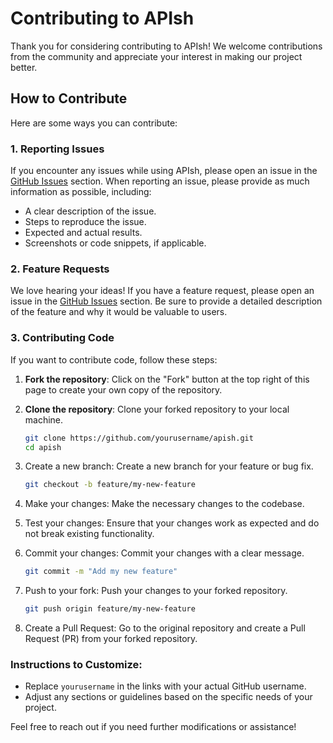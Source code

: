 # Contributing to APIsh

Thank you for considering contributing to APIsh! We welcome contributions from the community and appreciate your interest in making our project better.

## How to Contribute

Here are some ways you can contribute:

### 1. Reporting Issues
If you encounter any issues while using APIsh, please open an issue in the [GitHub Issues](https://github.com/yourusername/apish/issues) section. When reporting an issue, please provide as much information as possible, including:

- A clear description of the issue.
- Steps to reproduce the issue.
- Expected and actual results.
- Screenshots or code snippets, if applicable.

### 2. Feature Requests
We love hearing your ideas! If you have a feature request, please open an issue in the [GitHub Issues](https://github.com/yourusername/apish/issues) section. Be sure to provide a detailed description of the feature and why it would be valuable to users.

### 3. Contributing Code
If you want to contribute code, follow these steps:

1. **Fork the repository**: Click on the "Fork" button at the top right of this page to create your own copy of the repository.
2. **Clone the repository**: Clone your forked repository to your local machine.

   ```bash
   git clone https://github.com/yourusername/apish.git
   cd apish

3. Create a new branch: Create a new branch for your feature or bug fix.

    ```bash
    git checkout -b feature/my-new-feature

4.  Make your changes: Make the necessary changes to the codebase.
5.  Test your changes: Ensure that your changes work as expected and do not break existing functionality.
6.  Commit your changes: Commit your changes with a clear message.

    ```bash
    git commit -m "Add my new feature"

7.  Push to your fork: Push your changes to your forked repository.

    ```bash
    git push origin feature/my-new-feature

8.  Create a Pull Request: Go to the original repository and create a Pull Request (PR) from your forked repository.


### Instructions to Customize:
- Replace `yourusername` in the links with your actual GitHub username.
- Adjust any sections or guidelines based on the specific needs of your project.

Feel free to reach out if you need further modifications or assistance!
